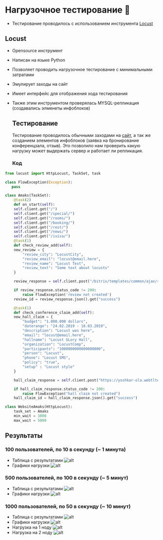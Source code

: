 # Нагрузочное тестирование :hammer:

* Тестирование проводилось с использованием инструмента [Locust](https://locust.io)

## Locust
* Opensource инструмент
* Написан на языке Python
* Позволяет проводить нагрузочное тестирование с минимальными затратами
* Эмулирует заходы на сайт
* Имеет интерфейс для отображения хода тестирования
* Также этим инструментом проверялась MYSQL-репликация (создавались элменеты инфоблоков)


  ## Тестирование
  Тестирование проводилось обычными заходами на [сайт](https://yoshkar-ola.amaks-hotels.ru), а так же созданием элементов инфоблоков (заявка на бронирование конференцзала, отзыв). Это позволило нам проверить какую нагрузку может выдержать сервер и работает ли репликация.
  ### Код
  
```python
from locust import HttpLocust, TaskSet, task

class FlowException(Exception):
   pass

class Amaks(TaskSet):
    @task(2)
    def on_start(self):
	self.client.get("/")
	self.client.get("/special/")
	self.client.get("/rooms/")
	self.client.get("/booking/")
	self.client.get("/rest/")
	self.client.get("/news/")
	self.client.get("/ivisa/")
    @task(1)
    def check_review_add(self):
	new_review = {
	    "review_city": "LocustCity",
	    "review_email": "locust@email.here",
	    "review_name": "Locust Test",
	    "review_text": "Some text about locusts"
	}

	review_response = self.client.post("/bitrix/templates/common/ajax/review-add.php?lang=ru&section=yoshkar-ola-ru&event=FORM_REVIEW_YOSHKAR-OLA_RU", json=new_review)

	if review_response.status_code != 200:
	    raise FlowException('review not created')
	review_id = review_response.json().get("success")

    @task(1)
    def check_conference_claim_add(self):
	new_hall_claim = {
	    "budget": "1.000.000 dollars",
	    "daterange": "24.02.2019 - 18.03.2019",
	    "description": "Locust was here",
	    "email": "locust@email.here",
	    "hallname": "Locust GLory Hall",
	    "organization": "LocustComp",
	    "participants": "1000000000000000000",
	    "person": "Locust",
	    "phone": "Locust SMS",
	    "policy": "true",
	    "setup" : "Locust style"
	}

	hall_claim_response = self.client.post("https://yoshkar-ola.webtltest.ru/bitrix/templates/common/ajax/hallclaim-add.php?lang=ru&section=yoshkar-ola-ru&event=HALLCLAIM_YOSHKAR-OLA_RU", json=new_hall_claim)

	if hall_claim_response.status_code != 200:
	    raise FlowException("hall claim not created")
	hall_claim_id = hall_claim_response.json().get("success")

class WebsiteAmaks(HttpLocust):
    task_set = Amaks
    min_wait = 1000
    max_wait = 5000
```

## Результаты
### 100 пользователей, по 10 в секунду (~ 1 минута)

* Таблица с результатами
![alt](/resources/stress-test/10.png)
* Графики нагрузки
![alt](/resources/stress-test/20.png)

### 500 пользователей, по 100 в секунду (~ 5 минут)

* Таблица с результатами
![alt](/resources/stress-test/30.png)
* Графики нагрузки
![alt](/resources/stress-test/40.png)

### 1000 пользователей, по 50 в секунду (~ 10 минут)

* Таблица с результатами
![alt](/resources/stress-test/50.png)
* Графики нагрузки
![alt](/resources/stress-test/60.png)
* Нагрузка на 1 ноду
![alt](/resources/stress-test/70.png)
* Нагрузка на 2 ноду
![alt](/resources/stress-test/80.png)
